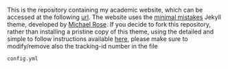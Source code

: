 This is the repository containing my academic website, which can be accessed at the following [url](gdurisi.github.io).
The website uses the [minimal mistakes](https://mmistakes.github.io/minimal-mistakes/) Jekyll theme, developed by [Michael Rose](https://github.com/sponsors/mmistakes).
If you decide to fork this repository, rather than installing a pristine copy of this theme, using the detailed and simple to follow instructions
available [here](https://mmistakes.github.io/minimal-mistakes/docs/quick-start-guide/), please make sure to  modify/remove also the tracking-id number in the file
````
config.yml
```` 


